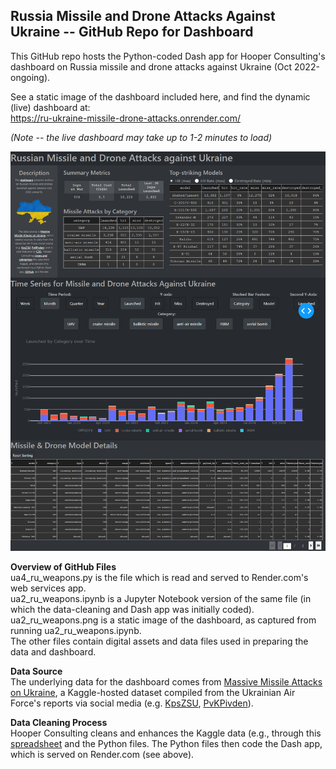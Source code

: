 ## Russia Missile and Drone Attacks Against Ukraine -- GitHub Repo for Dashboard

This GitHub repo hosts the Python-coded Dash app for Hooper Consulting's dashboard on Russia missile and drone attacks against Ukraine (Oct 2022-ongoing).

See a static image of the dashboard included here, and find the dynamic (live) dashboard at:
<br>https://ru-ukraine-missile-drone-attacks.onrender.com/

_(Note -- the live dashboard may take up to 1-2 minutes to load)_

![(static dashboard)](ua2_ru_weapons.png)

**Overview of GitHub Files**
<br>ua4_ru_weapons.py is the file which is read and served to Render.com's web services app.
<br>ua2_ru_weapons.ipynb is a Jupyter Notebook version of the same file (in which the data-cleaning and Dash app was initially coded).
<br>ua2_ru_weapons.png is a static image of the dashboard, as captured from running ua2_ru_weapons.ipynb.
<br>The other files contain digital assets and data files used in preparing the data and dashboard.

**Data Source**
<br>The underlying data for the dashboard comes from [Massive Missile Attacks on Ukraine](https://www.kaggle.com/datasets/piterfm/massive-missile-attacks-on-ukraine),
a Kaggle-hosted dataset compiled from the Ukrainian Air Force's reports via social media (e.g. [KpsZSU](https://facebook.com/kpszsu), [PvKPivden](https://facebook.com/PvKPivden)).

**Data Cleaning Process**
<br>Hooper Consulting cleans and enhances the Kaggle data (e.g., through this [spreadsheet](https://docs.google.com/spreadsheets/d/1Zs705hRN7HfUOOhTZN2nNIPB6SAeKaxU1AQAkGZinzk/edit?usp=sharing)
and the Python files. The Python files then code the Dash app, which is served on Render.com (see above).
